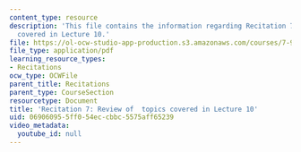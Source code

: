 ```yaml
---
content_type: resource
description: 'This file contains the information regarding Recitation 7: Review of  topics
  covered in Lecture 10.'
file: https://ol-ocw-studio-app-production.s3.amazonaws.com/courses/7-91j-foundations-of-computational-and-systems-biology-spring-2014/069060955ff054eccbbc5575aff65239_MIT7_91JS14_Rec_3-19-14.pdf
file_type: application/pdf
learning_resource_types:
- Recitations
ocw_type: OCWFile
parent_title: Recitations
parent_type: CourseSection
resourcetype: Document
title: 'Recitation 7: Review of  topics covered in Lecture 10'
uid: 06906095-5ff0-54ec-cbbc-5575aff65239
video_metadata:
  youtube_id: null
---
```

